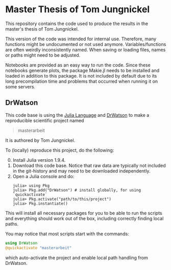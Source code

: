 # Master Thesis of Tom Jungnickel

This repository contains the code used to produce the results in the master's thesis of Tom Jungnickel.

This version of the code was intended for internal use. Therefore, many functions might be undocumented or not used anymore.
Variables/functions are often weirdly inconsistently named.
When saving or loading files, names or paths might need to be adjusted.

Notebooks are provided as an easy way to run the code. 
Since these notebooks generate plots, the package Makie.jl needs to be installed and loaded in addition to this package. 
It is not included by default due to its long precompilation time and problems that occurred when running it on some servers.

## DrWatson

This code base is using the [Julia Language](https://julialang.org/) and
[DrWatson](https://juliadynamics.github.io/DrWatson.jl/stable/)
to make a reproducible scientific project named
> masterarbeit

It is authored by Tom Jungnickel.

To (locally) reproduce this project, do the following:

0. Install Julia version 1.9.4.
1. Download this code base. Notice that raw data are typically not included in the
   git-history and may need to be downloaded independently.
2. Open a Julia console and do:
   ```
   julia> using Pkg
   julia> Pkg.add("DrWatson") # install globally, for using `quickactivate`
   julia> Pkg.activate("path/to/this/project")
   julia> Pkg.instantiate()
   ```

This will install all necessary packages for you to be able to run the scripts and
everything should work out of the box, including correctly finding local paths.

You may notice that most scripts start with the commands:
```julia
using DrWatson
@quickactivate "masterarbeit"
```
which auto-activate the project and enable local path handling from DrWatson.
